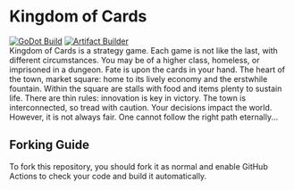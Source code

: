 # Kingdom of Cards
[![GoDot Build](https://github.com/PossiblePanda/koc/actions/workflows/build.yml/badge.svg)](https://github.com/PossiblePanda/koc/actions/workflows/build.yml) [![Artifact Builder](https://github.com/PossiblePanda/koc/actions/workflows/artifact-builder.yml/badge.svg)](https://github.com/PossiblePanda/koc/actions/workflows/artifact-builder.yml)<br>
Kingdom of Cards is a strategy game. Each game is not like the last, with different circumstances. You may be of a higher class, homeless, or imprisoned in a dungeon. 
Fate is upon the cards in your hand. The heart of the town, market square: home to its lively economy and the erstwhile fountain. 
Within the square are stalls with food and items plenty to sustain life. There are thin rules: innovation is key in victory. 
The town is interconnected, so tread with caution. Your decisions impact the world. However, it is not always fair. One cannot follow the right path eternally...

## Forking Guide
To fork this repository, you should fork it as normal and enable GitHub Actions to check your code and build it automatically.
